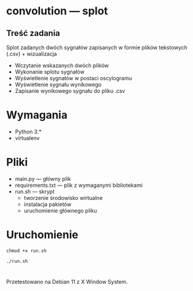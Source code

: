 # convolution — splot
## Treść zadania
Splot zadanych dwóch sygnałów zapisanych w formie plików tekstowych (.csv) + wizualizacja
* Wczytanie wskazanych dwóch plików
* Wykonanie splotu sygnałów
* Wyświetlenie sygnałów w postaci oscylogramu
* Wyświetlenie sygnału wynikowego
* Zapisanie wynikowego sygnału do pliku .csv


# Wymagania
* Python 3.*
* virtualenv

# Pliki
* main.py — główny plik
* requirements.txt — plik z wymaganymi bibliotekami
* run.sh — skrypt 
  * tworzenie środowisko wirtualne
  * instalacja pakietów
  * uruchomienie głównego pliku
# Uruchomienie

`chmod +x run.sh`

`./run.sh`

# 
Przetestowano na Debian 11 z X Window System.
